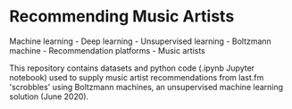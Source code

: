 # Recommending Music Artists
<p>Machine learning - Deep learning - Unsupervised learning - Boltzmann machine - Recommendation platforms - Music artists</p>
<p>This repository contains datasets and python code (.ipynb Jupyter notebook) used to supply music artist recommendations from last.fm 'scrobbles' using Boltzmann machines, an unsupervised machine learning solution (June 2020).</p>
